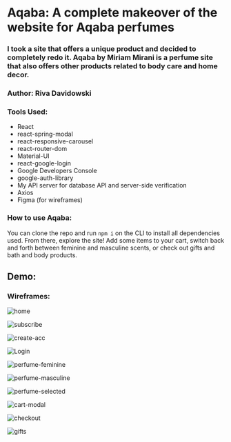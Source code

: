 # Aqaba: A complete makeover of the website for Aqaba perfumes

### I took a site that offers a unique product and decided to completely redo it. Aqaba by Miriam Mirani is a perfume site that also offers other products related to body care and home decor. 

### Author: Riva Davidowski

### Tools Used:

- React
- react-spring-modal
- react-responsive-carousel
- react-router-dom
- Material-UI
- react-google-login
- Google Developers Console
- google-auth-library
- My API server for database API and server-side verification
- Axios
- Figma (for wireframes)

### How to use Aqaba: 
  You can clone the repo and run `npm i` on the CLI to install all dependencies used. From there, explore the site! Add some items to your cart, switch back and forth between feminine and masculine scents, or check out gifts and bath and body products.

## Demo:

### Wireframes:

![home](./design/home.png)

![subscribe](./design/subscribe-modal.png)

![create-acc](./design/create-account-modal.png)

![Login](./design/login-modal.png)

![perfume-feminine](./design/perfumes-feminine.png)

![perfume-masculine](./design/perfume-masculine.png)

![perfume-selected](./design/perfume-selected.png)

![cart-modal](./design/cart-modal.png)

![checkout](./design/checkout.png)

![gifts](./design/gifts.png)
